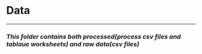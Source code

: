 # Data

---

### ***This folder contains both processed(process csv files and tablaue worksheets) and raw data(csv files)***
